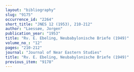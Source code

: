 ```yaml
---
layout: "bibliography"
slug: "9175"
occurrence_id: "2264"
short_title: "JNES 12 (1953), 210-212"
author: "Laessøe, Jorgen"
publication_year: "1953"
title: "Rv. E. Ebeling, Neubabylonische Briefe (1949)"
volume_no_: "12"
pages: "210-212"
journal: "Journal of Near Eastern Studies"
title: "Rv. E. Ebeling, Neubabylonische Briefe (1949)"
previous_item: "9178"
---
```

